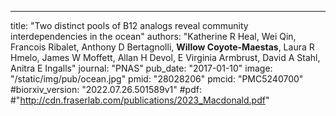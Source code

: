 ---
title: "Two distinct pools of B12 analogs reveal community interdependencies in the ocean"
authors: "Katherine R Heal, Wei Qin, Francois Ribalet, Anthony D Bertagnolli, **Willow Coyote-Maestas**, Laura R Hmelo, James W Moffett, Allan H Devol, E Virginia Armbrust, David A Stahl, Anitra E Ingalls"
journal: "PNAS"
pub_date: "2017-01-10"
image: "/static/img/pub/ocean.jpg"
pmid: "28028206"
pmcid: "PMC5240700"
#biorxiv_version: "2022.07.26.501589v1"
#pdf: #"http://cdn.fraserlab.com/publications/2023_Macdonald.pdf"
